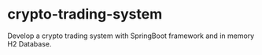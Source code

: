 # crypto-trading-system
Develop a crypto trading system with SpringBoot framework and in memory H2 Database.
